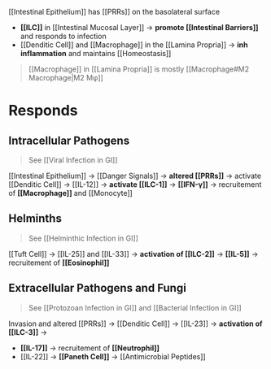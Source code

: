 [[Intestinal Epithelium]] has [[PRRs]] on the basolateral surface

- **[[ILC]]** in [[Intestinal Mucosal Layer]] -> **promote [[Intestinal Barriers]]** and responds to infection
- [[Denditic Cell]] and [[Macrophage]] in the [[Lamina Propria]] -> **inh inflammation** and maintains [[Homeostasis]]
> [[Macrophage]] in [[Lamina Propria]] is mostly [[Macrophage#M2 Macrophage|M2 Mφ]]

# Responds
## Intracellular Pathogens
> See [[Viral Infection in GI]] 

[[Intestinal Epithelium]] -> [[Danger Signals]] -> **altered [[PRRs]]** -> activate [[Denditic Cell]] -> [[IL-12]] -> **activate [[ILC-1]]** -> **[[IFN-γ]]** -> recruitement of **[[Macrophage]]** and [[Monocyte]]

## Helminths
> See [[Helminthic Infection in GI]]

[[Tuft Cell]] -> [[IL-25]] and [[IL-33]] -> **activation of [[ILC-2]]** -> **[[IL-5]]** -> recruitement of **[[Eosinophil]]** 

## Extracellular Pathogens and Fungi
> See [[Protozoan Infection in GI]] and [[Bacterial Infection in GI]]

Invasion and altered [[PRRs]] -> [[Denditic Cell]] -> [[IL-23]] -> **activation of [[ILC-3]]** -> 
- **[[IL-17]]** -> recruitement of **[[Neutrophil]]**
- [[IL-22]] -> **[[Paneth Cell]]** -> [[Antimicrobial Peptides]]

